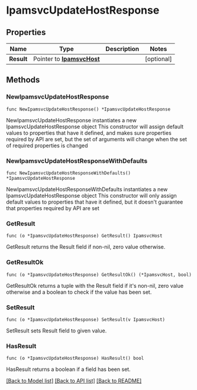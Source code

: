 # IpamsvcUpdateHostResponse

## Properties

Name | Type | Description | Notes
------------ | ------------- | ------------- | -------------
**Result** | Pointer to [**IpamsvcHost**](IpamsvcHost.md) |  | [optional] 

## Methods

### NewIpamsvcUpdateHostResponse

`func NewIpamsvcUpdateHostResponse() *IpamsvcUpdateHostResponse`

NewIpamsvcUpdateHostResponse instantiates a new IpamsvcUpdateHostResponse object
This constructor will assign default values to properties that have it defined,
and makes sure properties required by API are set, but the set of arguments
will change when the set of required properties is changed

### NewIpamsvcUpdateHostResponseWithDefaults

`func NewIpamsvcUpdateHostResponseWithDefaults() *IpamsvcUpdateHostResponse`

NewIpamsvcUpdateHostResponseWithDefaults instantiates a new IpamsvcUpdateHostResponse object
This constructor will only assign default values to properties that have it defined,
but it doesn't guarantee that properties required by API are set

### GetResult

`func (o *IpamsvcUpdateHostResponse) GetResult() IpamsvcHost`

GetResult returns the Result field if non-nil, zero value otherwise.

### GetResultOk

`func (o *IpamsvcUpdateHostResponse) GetResultOk() (*IpamsvcHost, bool)`

GetResultOk returns a tuple with the Result field if it's non-nil, zero value otherwise
and a boolean to check if the value has been set.

### SetResult

`func (o *IpamsvcUpdateHostResponse) SetResult(v IpamsvcHost)`

SetResult sets Result field to given value.

### HasResult

`func (o *IpamsvcUpdateHostResponse) HasResult() bool`

HasResult returns a boolean if a field has been set.


[[Back to Model list]](../README.md#documentation-for-models) [[Back to API list]](../README.md#documentation-for-api-endpoints) [[Back to README]](../README.md)


